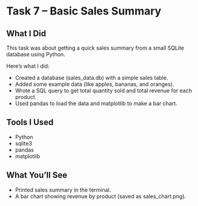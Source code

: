 # Task 7 – Basic Sales Summary

## What I Did
This task was about getting a quick sales summary from a small SQLite database using Python.

Here’s what I did:
- Created a database (sales_data.db) with a simple sales table.
- Added some example data (like apples, bananas, and oranges).
- Wrote a SQL query to get total quantity sold and total revenue for each product.
- Used pandas to load the data and matplotlib to make a bar chart.

## Tools I Used
- Python
- sqlite3
- pandas
- matplotlib

## What You’ll See
- Printed sales summary in the terminal.
- A bar chart showing revenue by product (saved as sales_chart.png).
